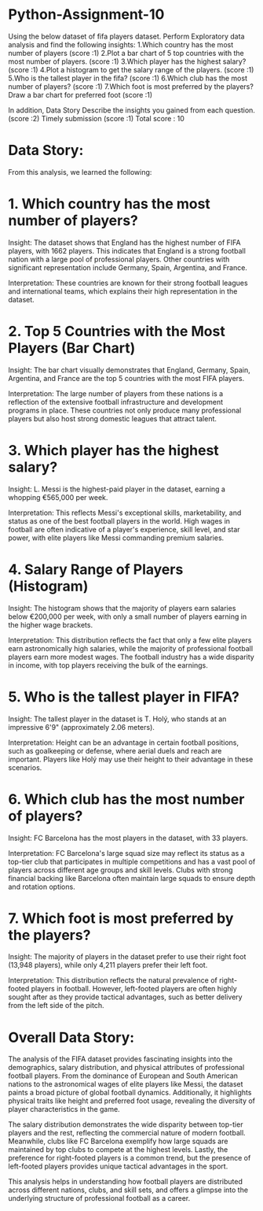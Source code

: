 # Python-Assignment-10

Using the below dataset of fifa players dataset. Perform Exploratory data analysis and find the following insights:
1.Which country has the most number of players (score :1)
2.Plot a bar chart of 5 top countries with the most number of players. (score :1)
3.Which player has the highest salary? (score :1)
4.Plot a histogram to get the salary range of the players. (score :1)
5.Who is the tallest player in the fifa? (score :1)
6.Which club has the most number of players? (score :1)
7.Which foot is most preferred by the players?Draw a bar chart for preferred foot (score :1)

In addition,
Data Story
Describe the insights you gained from each question.  (score :2)
Timely submission (score :1)
Total score : 10

# Data Story:
From this analysis, we learned the following:

# 1. Which country has the most number of players?
Insight: The dataset shows that England has the highest number of FIFA players, with 1662 players. This indicates that England is a strong football nation with a large pool of professional players. Other countries with significant representation include Germany, Spain, Argentina, and France.

Interpretation: These countries are known for their strong football leagues and international teams, which explains their high representation in the dataset.

# 2. Top 5 Countries with the Most Players (Bar Chart)
Insight: The bar chart visually demonstrates that England, Germany, Spain, Argentina, and France are the top 5 countries with the most FIFA players.

Interpretation: The large number of players from these nations is a reflection of the extensive football infrastructure and development programs in place. These countries not only produce many professional players but also host strong domestic leagues that attract talent.

# 3. Which player has the highest salary?
Insight: L. Messi is the highest-paid player in the dataset, earning a whopping €565,000 per week.

Interpretation: This reflects Messi's exceptional skills, marketability, and status as one of the best football players in the world. High wages in football are often indicative of a player's experience, skill level, and star power, with elite players like Messi commanding premium salaries.

# 4. Salary Range of Players (Histogram)
Insight: The histogram shows that the majority of players earn salaries below €200,000 per week, with only a small number of players earning in the higher wage brackets.

Interpretation: This distribution reflects the fact that only a few elite players earn astronomically high salaries, while the majority of professional football players earn more modest wages. The football industry has a wide disparity in income, with top players receiving the bulk of the earnings.

# 5. Who is the tallest player in FIFA?
Insight: The tallest player in the dataset is T. Holý, who stands at an impressive 6'9" (approximately 2.06 meters).

Interpretation: Height can be an advantage in certain football positions, such as goalkeeping or defense, where aerial duels and reach are important. Players like Holý may use their height to their advantage in these scenarios.

# 6. Which club has the most number of players?
Insight: FC Barcelona has the most players in the dataset, with 33 players.

Interpretation: FC Barcelona's large squad size may reflect its status as a top-tier club that participates in multiple competitions and has a vast pool of players across different age groups and skill levels. Clubs with strong financial backing like Barcelona often maintain large squads to ensure depth and rotation options.

# 7. Which foot is most preferred by the players?
Insight: The majority of players in the dataset prefer to use their right foot (13,948 players), while only 4,211 players prefer their left foot.

Interpretation: This distribution reflects the natural prevalence of right-footed players in football. However, left-footed players are often highly sought after as they provide tactical advantages, such as better delivery from the left side of the pitch.

# Overall Data Story:
The analysis of the FIFA dataset provides fascinating insights into the demographics, salary distribution, and physical attributes of professional football players. From the dominance of European and South American nations to the astronomical wages of elite players like Messi, the dataset paints a broad picture of global football dynamics. Additionally, it highlights physical traits like height and preferred foot usage, revealing the diversity of player characteristics in the game.

The salary distribution demonstrates the wide disparity between top-tier players and the rest, reflecting the commercial nature of modern football. Meanwhile, clubs like FC Barcelona exemplify how large squads are maintained by top clubs to compete at the highest levels. Lastly, the preference for right-footed players is a common trend, but the presence of left-footed players provides unique tactical advantages in the sport.

This analysis helps in understanding how football players are distributed across different nations, clubs, and skill sets, and offers a glimpse into the underlying structure of professional football as a career.
